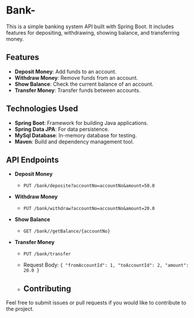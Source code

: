 # Bank-
This is a simple banking system API built with Spring Boot. It includes features for depositing, withdrawing, showing balance, and transferring money.

## Features

- **Deposit Money**: Add funds to an account.
- **Withdraw Money**: Remove funds from an account.
- **Show Balance**: Check the current balance of an account.
- **Transfer Money**: Transfer funds between accounts.

## Technologies Used

- **Spring Boot**: Framework for building Java applications.
- **Spring Data JPA**: For data persistence.
- **MySql Database**: In-memory database for testing.
- **Maven**: Build and dependency management tool.

## API Endpoints

- **Deposit Money**
    - `PUT /bank/deposite?accountNo=accountNo&amount=50.0`
   
- **Withdraw Money**
    - `PUT /bank/withdraw?accountNo=accountNo&amount=20.0`

- **Show Balance**
    - `GET /bank//getBalance/{accountNo}`
- **Transfer Money**
    - `PUT /bank/transfer`
    - Request Body: `{ "fromAccountId": 1, "toAccountId": 2, "amount": 20.0 }`
 
    - ## Contributing

Feel free to submit issues or pull requests if you would like to contribute to the project.
